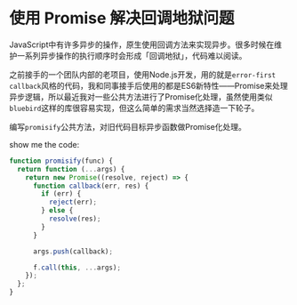 # 使用 Promise 解决回调地狱问题


<!--more-->

JavaScript中有许多异步的操作，原生使用回调方法来实现异步。很多时候在维护一系列异步操作的执行顺序时会形成「回调地狱」，代码难以阅读。

之前接手的一个团队内部的老项目，使用Node.js开发，用的就是`error-first callback`风格的代码，我和同事接手后使用的都是ES6新特性——Promise来处理异步逻辑，所以最近我对一些公共方法进行了Promise化处理，虽然使用类似`bluebird`这样的库很容易实现，但这么简单的需求当然选择造一下轮子。

编写`promisify`公共方法，对旧代码目标异步函数做Promise化处理。

show me the code:

```js
function promisify(func) {
  return function (...args) {
    return new Promise((resolve, reject) => {
      function callback(err, res) {
        if (err) {
          reject(err);
        } else {
          resolve(res);
        }
      }

      args.push(callback);

      f.call(this, ...args);
    });
  };
}
```
